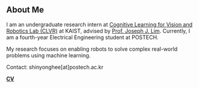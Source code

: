 ## About Me
I am an undergraduate research intern at [Cognitive Learning for Vision and Robotics Lab (CLVR)](https://www.clvrai.com/) at KAIST, advised by [Prof. Joseph J. Lim](https://clvrai.com/web_lim/). Currently, I am a fourth-year Electrical Engineering student at POSTECH.


My research focuses on enabling robots to solve complex real-world problems using machine learning.

Contact: shinyonghee[at]postech.ac.kr

**[CV](/assets/YongheeShin_CV.pdf)**
